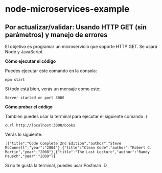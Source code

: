 # node-microservices-example
Por actualizar/validar: Usando HTTP GET (sin parámetros) y manejo de errores
---
El objetivo es programar un microservicio que soporte HTTP GET. Se usará Node y JavaScript.


**Cómo ejecutar el código** </br>

Puedes ejecutar este comando en la consola:
```
npm start
```
Si todo está bien, verás un mensaje como este:
```
Server started on port 3000
```

**Cómo probar el código** </br>

También puedes usar la terminal para ejecutar el siguiente comando :)

```
curl http://localhost:3000/books
```

Verás lo siguiente:

```
[{"title":"Code Complete 2nd Edition","author":"Steve McConnell","year":"2004"},{"title":"Clean Code","author":"Robert C. Martin","year":"2008"},{"title":"The Last Lecture","author":"Randy Pausch","year":"2008"}]
```

Si no te gusta la terminal, puedes usar Postman :D